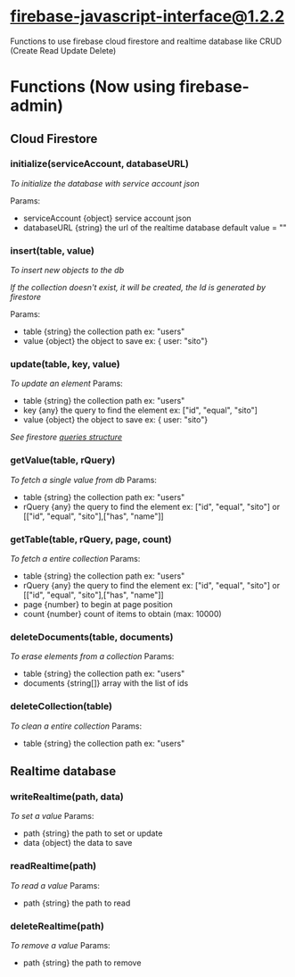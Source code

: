 # firebase-javascript-interface@1.2.2

Functions to use firebase cloud firestore and realtime database like CRUD (Create Read Update Delete)

# Functions (Now using firebase-admin)

## Cloud Firestore

### initialize(serviceAccount, databaseURL)

_To initialize the database with service account json_

Params:

- serviceAccount {object} service account json
- databaseURL {string} the url of the realtime database default value = ""

### insert(table, value)

_To insert new objects to the db_

_If the collection doesn't exist, it will be created, the Id is generated by firestore_

Params:

- table {string} the collection path ex: "users"
- value {object} the object to save ex: { user: "sito"}

### update(table, key, value)

_To update an element_
Params:

- table {string} the collection path ex: "users"
- key {any} the query to find the element ex: ["id", "equal", "sito"]
- value {object} the object to save ex: { user: "sito"}

_See firestore [queries structure](https://cloud.google.com/firestore/docs/query-data/get-data)_

### getValue(table, rQuery)

_To fetch a single value from db_
Params:

- table {string} the collection path ex: "users"
- rQuery {any} the query to find the element ex: ["id", "equal", "sito"] or [["id", "equal", "sito"],["has", "name"]]

### getTable(table, rQuery, page, count)

_To fetch a entire collection_
Params:

- table {string} the collection path ex: "users"
- rQuery {any} the query to find the element ex: ["id", "equal", "sito"] or [["id", "equal", "sito"],["has", "name"]]
- page {number} to begin at page position
- count {number} count of items to obtain (max: 10000)

### deleteDocuments(table, documents)

_To erase elements from a collection_
Params:

- table {string} the collection path ex: "users"
- documents {string[]} array with the list of ids

### deleteCollection(table)

_To clean a entire collection_
Params:

- table {string} the collection path ex: "users"

## Realtime database

### writeRealtime(path, data)

_To set a value_
Params:

- path {string} the path to set or update
- data {object} the data to save

### readRealtime(path)

_To read a value_
Params:

- path {string} the path to read

### deleteRealtime(path)

_To remove a value_
Params:

- path {string} the path to remove